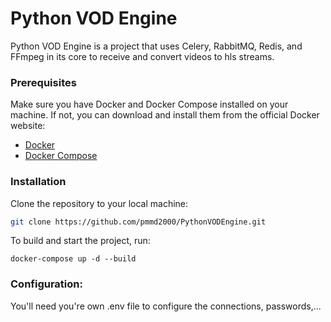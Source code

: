 # Python VOD Engine

Python VOD Engine is a project that uses Celery, RabbitMQ, Redis, and FFmpeg in its core to receive and convert videos to hls streams.

### Prerequisites

Make sure you have Docker and Docker Compose installed on your machine. If not, you can download and install them from the official Docker website:

- [Docker](https://docs.docker.com/get-docker/)
- [Docker Compose](https://docs.docker.com/compose/install/)

### Installation

Clone the repository to your local machine:

```bash
git clone https://github.com/pmmd2000/PythonVODEngine.git
```
To build and start the project, run:
```
docker-compose up -d --build
```

### Configuration:

You'll need you're own .env file to configure the connections, passwords,...
